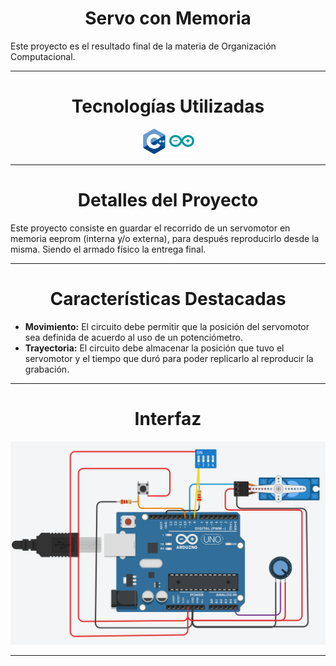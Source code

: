 <h1 align="center">Servo con Memoria</h1>
<p>Este proyecto es el resultado final de la materia de Organización Computacional.</p>
<hr>
<h1 align="center">Tecnologías Utilizadas</h1>
<div align="center">
  <img src="https://github.com/devicons/devicon/blob/master/icons/cplusplus/cplusplus-original.svg" alt="CPP" title="C++" width="40px">
  <img src="https://github.com/devicons/devicon/blob/master/icons/arduino/arduino-original.svg" alt="Arduino" title="Arduino" width="40px">
</div>
<hr>
<h1 align="center">Detalles del Proyecto</h1>
<p>Este proyecto consiste en guardar el recorrido de un servomotor en memoria eeprom (interna y/o externa), para después reproducirlo desde la misma. Siendo el armado físico la entrega final. </p>
<hr>
<h1 align="center">Características Destacadas</h1>
<ul>
  <li><b>Movimiento:</b> El circuito debe permitir que la posición del servomotor sea definida de acuerdo al uso de un potenciómetro.</li>
  <li><b>Trayectoria:</b> El circuito debe almacenar la posición que tuvo el servomotor y el tiempo que duró para poder replicarlo al reproducir la grabación.</li>
</ul>
<hr>
<h1 align="center">Interfaz</h1>
<div align="center">
  <img src="Final_OC.png" alt="Interface" title="Interface" width="600px">
</div>
<hr>
